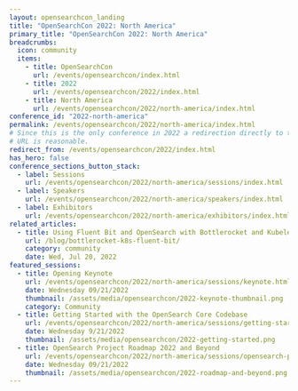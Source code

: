 ```yaml
---
layout: opensearchcon_landing
title: "OpenSearchCon 2022: North America"
primary_title: "OpenSearchCon 2022: North America"
breadcrumbs:
  icon: community
  items:
    - title: OpenSearchCon
      url: /events/opensearchcon/index.html
    - title: 2022
      url: /events/opensearchcon/2022/index.html
    - title: North America
      url: /events/opensearchcon/2022/north-america/index.html
conference_id: "2022-north-america"
permalink: /events/opensearchcon/2022/north-america/index.html
# Since this is the only conference in 2022 a redirection directly to this one from the /../2022/
# URL is reasonable.
redirect_from: /events/opensearchcon/2022/index.html
has_hero: false
conference_sections_button_stack:
  - label: Sessions
    url: /events/opensearchcon/2022/north-america/sessions/index.html
  - label: Speakers
    url: /events/opensearchcon/2022/north-america/speakers/index.html
  - label: Exhibitors
    url: /events/opensearchcon/2022/north-america/exhibitors/index.html
related_articles:
  - title: Using Fluent Bit and OpenSearch with Bottlerocket and Kubelet logs
    url: /blog/bottlerocket-k8s-fluent-bit/
    category: community
    date: Wed, Jul 20, 2022
featured_sessions:
  - title: Opening Keynote
    url: /events/opensearchcon/2022/north-america/sessions/keynote.html
    date: Wednesday 09/21/2022
    thumbnail: /assets/media/opensearchcon/2022-keynote-thumbnail.png
    category: Community
  - title: Getting Started with the OpenSearch Core Codebase
    url: /events/opensearchcon/2022/north-america/sessions/getting-started-with-opensearch-core-codebase.html
    date: Wednesday 9/21/2022
    thumbnail: /assets/media/opensearchcon/2022-getting-started.png
  - title: OpenSearch Project Roadmap 2022 and Beyond
    url: /events/opensearchcon/2022/north-america/sessions/opensearch-project-roadmap-2022-and-beyond.html
    date: Wednesday 09/21/2022
    thumbnail: /assets/media/opensearchcon/2022-roadmap-and-beyond.png
---
```

